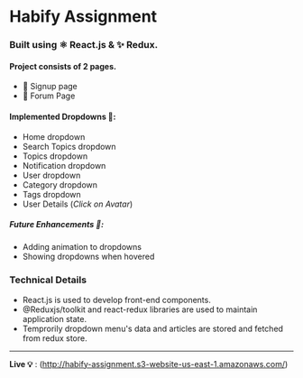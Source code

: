 # Habify Assignment

### Built using ⚛ React.js & ✨ Redux.

#### Project consists of 2 pages.

- 📄 Signup page
- 📃 Forum Page

#### Implemented Dropdowns 🔻:
- Home dropdown
- Search Topics dropdown
- Topics dropdown
- Notification dropdown
- User dropdown
- Category dropdown
- Tags dropdown
- User Details (_Click on Avatar_)

##### Future Enhancements 🔮:
- Adding animation to dropdowns
- Showing dropdowns when hovered


### Technical Details
- React.js is used to develop front-end components.
- @Reduxjs/toolkit and react-redux libraries are used to maintain application state.
- Temprorily dropdown menu's data and articles are stored and fetched from redux store.

---

__Live 💡__ : (http://habify-assignment.s3-website-us-east-1.amazonaws.com/)